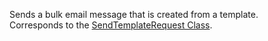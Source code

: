 Sends a bulk email message that is created from a template.  
Corresponds to the [SendTemplateRequest Class](https://msdn.microsoft.com/library/microsoft.crm.sdk.messages.sendtemplaterequest.aspx).
